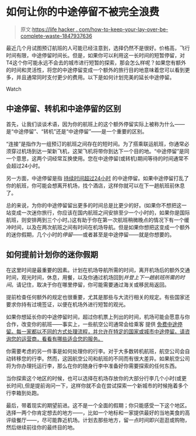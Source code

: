 # 如何让你的中途停留不被完全浪费

> 原文:[https://life hacker . com/how-to-keep-your-lay-over-be-complete-waste-1847937636](https://lifehacker.com/how-to-keep-your-layover-from-being-a-complete-waste-1847937636)

最近几个月试图预订航班的人可能已经注意到，选择仍然不是很好。价格高，飞行时间有限，中途停留时间长。但是，如果你可以利用这一长时间的短暂停留，对T4这个你可能永远不会去的城市进行短暂的探索，那会怎么样呢？如果您有额外的时间和灵活性，将您的中途停留变成一个额外的旅行目的地意味着您可以看到更多，并且通常同时支付更少的费用。以下是如何计划完美的延长中途停留。

Watch

## 中途停留、转机和中途停留的区别

首先，让我们谈谈术语，因为你的航班上的这个额外停留实际上被称为什么——是“中途停留”、“转机”还是“中途停留”——是一个重要的区别。

“连接”是指作为一组预订的航班之间存在的短时间。为了搭乘联运航班，你通常必须穿过机场到达一架新飞机，这架飞机将带你到达下一个目的地。“中途停留”是同一个意思，这两个词经常互换使用。您在中途停留(或转机)期间等待的时间通常不会超过24小时。

另一方面，中途停留是指 [持续时间超过24小时](https://www.insider.com/what-to-do-during-a-layover-2018-8) 的中途停留。如果中途停留打乱了你的航班，你可能会想离开机场，找个酒店，这样你就可以在下一趟航班前休息了。

总的来说，为你的中途停留留出更多的时间总是比更少的好。(如果你不想把这一站变成一次迷你旅行，你应该在国内航班之间安排至少一个小时的，如果你是国际航班，则安排两到三个小时。)这有助于你在第一次航班稍微晚点的情况下有一个缓冲时间，以及在两次航班之间有时间在机场导航。但是如果你想把这变成一个额外的迷你假期，几个小时的*停留*——或者甚至是中途停留——就是你想要的。

## 如何提前计划你的迷你假期

在这里时间是最重要的因素。计划在机场导航所需的时间，离开机场后的额外交通时间，观光时间，休息，用餐，以及你通过机场回到*并登上下一趟航班所需的时间*。请记住，取决于你在哪里停留，你可能需要通过海关或移民局返回。

提前检查任何额外的规定也很重要，尤其是那些与大流行相关的规定。有些国家还要求你持有过境签证，以便在机场外进行短暂的观光。

如果你想延长你的中途停留时间，超过你机票上列出的时间，机场可能会愿意与你合作，改变你的航班——事实上，一些航空公司通常会给乘客 提供 [免费中途停留。每一家都以不同的方式处理流程，并允许在特定的国家或城市中途停留。请咨询您的运营商，看看有哪些适合您的服务。](https://www.travelandleisure.com/airlines-airports/airlines-with-free-stopovers)

你需要考虑的另一件事是如何处理你的行李。对于大多数转机航班，航空公司会自动转移您的行李。然而，这因航空公司和航班的不同而有很大差异。如果航空公司将为你办理托运行李，那么在你的随身行李中准备好你需要探索的任何东西。

当你探索这个地区的时候，也可以选择在机场存放你的大部分行李几个小时(或更长时间),但是提前询问一下，这样你就不会在尝试探索一个新城市的时候拖着多个行李箱到处跑。

最后，带着现实的期望前进。这不是一个全面的假期；你只能感受一下这个地区。选择一两个你肯定想去的地方——，比如一个地标和一家提供最好的当地美食的高评级餐厅——，尽可能靠近机场。计划去那些地方，留一点时间即兴逛逛或购物，然后继续前往你的最终目的地。